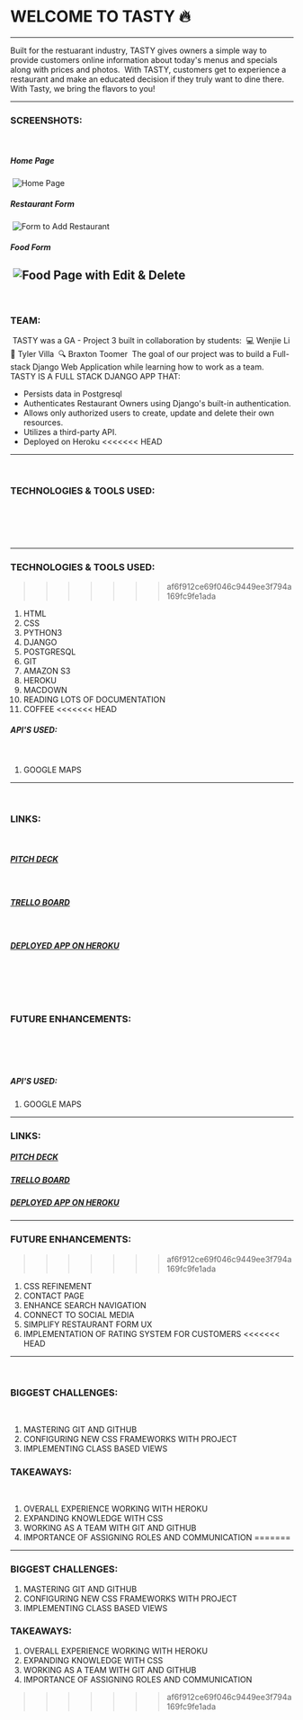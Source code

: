 # WELCOME TO TASTY 🔥
---
Built for the restuarant industry, TASTY gives owners a simple way to provide customers online information about today's menus and specials along with prices and photos.
​
With TASTY, customers get to experience a restaurant and make an educated decision if they truly want to dine there.
​
With Tasty, we bring the flavors to you!  
___
### SCREENSHOTS:
​
##### Home Page
​
![Home Page](https://i.imgur.com/uWiSupf.png)
​
##### Restaurant Form
​
![Form to Add Restaurant](https://i.imgur.com/VtGyLa3.png)
​
##### Food Form
​
![Food Page with Edit & Delete](https://i.imgur.com/3pp6l4x.png)
​
---
​
### TEAM:
​
TASTY was a GA - Project 3 built in collaboration by students:
​
			💻	Wenjie Li
​
			🎨	Tyler Villa
​
			🔍	Braxton Toomer
​
The goal of our project was to build a Full-stack Django Web Application while learning how to work as a team.
​
TASTY IS A FULL STACK DJANGO APP THAT:
​
* Persists data in Postgresql
* Authenticates Restaurant Owners using Django's built-in authentication.
* Allows only authorized users to create, update and delete their own resources.
* Utilizes a third-party API.
* Deployed on Heroku
<<<<<<< HEAD
​
---
​
### TECHNOLOGIES & TOOLS USED:
​
=======
---
### TECHNOLOGIES & TOOLS USED:
>>>>>>> af6f912ce69f046c9449ee3f794a169fc9fe1ada
1. HTML
2. CSS
3. PYTHON3
4. DJANGO
5. POSTGRESQL
6. GIT
7. AMAZON S3
8. HEROKU
9. MACDOWN
10. READING LOTS OF DOCUMENTATION
10. COFFEE
<<<<<<< HEAD
​
##### API'S USED:
​
1. GOOGLE MAPS
​
---
​
### LINKS:
​
##### [PITCH DECK](https://create.piktochart.com/output/40798764-tasty)
​
##### [TRELLO BOARD](https://trello.com/b/PjRlStrU/project3)
​
##### [DEPLOYED APP ON HEROKU](http://menunav.herokuapp.com/)
​
---
​
### FUTURE ENHANCEMENTS:
​
=======
##### API'S USED:
1. GOOGLE MAPS
---
### LINKS:
##### [PITCH DECK](https://create.piktochart.com/output/40798764-tasty)
##### [TRELLO BOARD](https://trello.com/b/PjRlStrU/project3)
##### [DEPLOYED APP ON HEROKU](http://menunav.herokuapp.com/)
---
### FUTURE ENHANCEMENTS:
>>>>>>> af6f912ce69f046c9449ee3f794a169fc9fe1ada
1. CSS REFINEMENT
2. CONTACT PAGE
3. ENHANCE SEARCH NAVIGATION
4. CONNECT TO SOCIAL MEDIA
5. SIMPLIFY RESTAURANT FORM UX
6. IMPLEMENTATION OF RATING SYSTEM FOR CUSTOMERS
<<<<<<< HEAD
​
---
​
### BIGGEST CHALLENGES:
​
1. MASTERING GIT AND GITHUB
2. CONFIGURING NEW CSS FRAMEWORKS WITH PROJECT
3. IMPLEMENTING CLASS BASED VIEWS 
​
### TAKEAWAYS:
​
1. OVERALL EXPERIENCE WORKING WITH HEROKU
2. EXPANDING KNOWLEDGE WITH CSS
3. WORKING AS A TEAM WITH GIT AND GITHUB
4. IMPORTANCE OF ASSIGNING ROLES AND COMMUNICATION
=======
---
### BIGGEST CHALLENGES:
1. MASTERING GIT AND GITHUB
2. CONFIGURING NEW CSS FRAMEWORKS WITH PROJECT
3. IMPLEMENTING CLASS BASED VIEWS 
### TAKEAWAYS:
1. OVERALL EXPERIENCE WORKING WITH HEROKU
2. EXPANDING KNOWLEDGE WITH CSS
3. WORKING AS A TEAM WITH GIT AND GITHUB
4. IMPORTANCE OF ASSIGNING ROLES AND COMMUNICATION
>>>>>>> af6f912ce69f046c9449ee3f794a169fc9fe1ada
